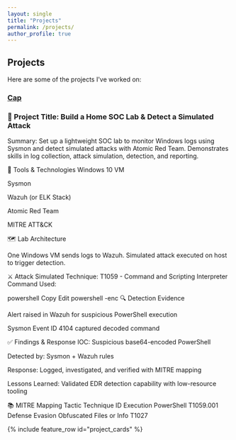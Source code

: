 ```yaml
---
layout: single
title: "Projects"
permalink: /projects/
author_profile: true
---
```

## Projects
Here are some of the projects I've worked on:

### [Cap](/projects/cap/)

### 🔐 Project Title: Build a Home SOC Lab & Detect a Simulated Attack

Summary:
Set up a lightweight SOC lab to monitor Windows logs using Sysmon and detect simulated attacks with Atomic Red Team. Demonstrates skills in log collection, attack simulation, detection, and reporting.

🧰 Tools & Technologies
Windows 10 VM

Sysmon

Wazuh (or ELK Stack)

Atomic Red Team

MITRE ATT&CK

🗺️ Lab Architecture

One Windows VM sends logs to Wazuh. Simulated attack executed on host to trigger detection.

⚔️ Attack Simulated
Technique: T1059 - Command and Scripting Interpreter
Command Used:

powershell
Copy
Edit
powershell -enc <base64 encoded malicious script>
🔍 Detection Evidence

Alert raised in Wazuh for suspicious PowerShell execution

Sysmon Event ID 4104 captured decoded command

✅ Findings & Response
IOC: Suspicious base64-encoded PowerShell

Detected by: Sysmon + Wazuh rules

Response: Logged, investigated, and verified with MITRE mapping

Lessons Learned: Validated EDR detection capability with low-resource tooling

📚 MITRE Mapping
Tactic	Technique	ID
Execution	PowerShell	T1059.001
Defense Evasion	Obfuscated Files or Info	T1027



{% include feature_row id="project_cards" %}


